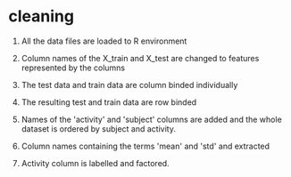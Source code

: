 # cleaning

1. All the data files are loaded to R environment

2. Column names of the X_train and X_test are changed to features represented by the columns

3. The test data and train data are column binded individually

4. The resulting test and train data are row binded

5. Names of the 'activity' and 'subject' columns are added and the whole dataset is ordered by subject and activity.

6. Column names containing the terms 'mean' and 'std' and extracted

7. Activity column is labelled and factored. 
